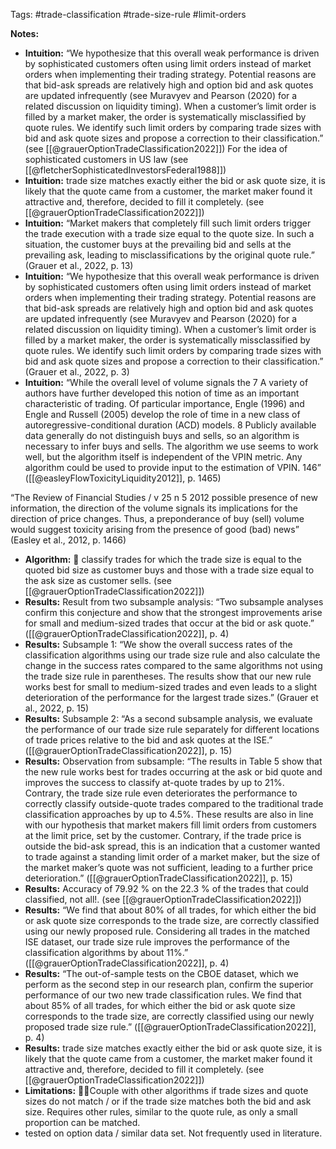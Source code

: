 Tags: #trade-classification #trade-size-rule #limit-orders


**Notes:**
- **Intuition:** “We hypothesize that this overall weak performance is driven by sophisticated customers often using limit orders instead of market orders when implementing their trading strategy. Potential reasons are that bid-ask spreads are relatively high and option bid and ask quotes are updated infrequently (see Muravyev and Pearson (2020) for a related discussion on liquidity timing). When a customer’s limit order is filled by a market maker, the order is systematically misclassified by quote rules. We identify such limit orders by comparing trade sizes with bid and ask quote sizes and propose a correction to their classification.” (see [[@grauerOptionTradeClassification2022]]) For the idea of sophisticated customers in US law (see [[@fletcherSophisticatedInvestorsFederal1988]])
- **Intuition:** trade size matches exactly either the bid or ask quote size, it is likely that the quote came from a customer, the market maker found it attractive and, therefore, decided to fill it completely. (see [[@grauerOptionTradeClassification2022]]) 
- **Intuition:** “Market makers that completely fill such limit orders trigger the trade execution with a trade size equal to the quote size. In such a situation, the customer buys at the prevailing bid and sells at the prevailing ask, leading to misclassifications by the original quote rule.” (Grauer et al., 2022, p. 13)
- **Intuition:** “We hypothesize that this overall weak performance is driven by sophisticated customers often using limit orders instead of market orders when implementing their trading strategy. Potential reasons are that bid-ask spreads are relatively high and option bid and ask quotes are updated infrequently (see Muravyev and Pearson (2020) for a related discussion on liquidity timing). When a customer’s limit order is filled by a market maker, the order is systematically missclassified by quote rules. We identify such limit orders by comparing trade sizes with bid and ask quote sizes and propose a correction to their classification.” (Grauer et al., 2022, p. 3)
- **Intuition:** “While the overall level of volume signals the 7 A variety of authors have further developed this notion of time as an important characteristic of trading. Of particular importance, Engle (1996) and Engle and Russell (2005) develop the role of time in a new class of autoregressive-conditional duration (ACD) models. 8 Publicly available data generally do not distinguish buys and sells, so an algorithm is necessary to infer buys and sells. The algorithm we use seems to work well, but the algorithm itself is independent of the VPIN metric. Any algorithm could be used to provide input to the estimation of VPIN. 146” ([[@easleyFlowToxicityLiquidity2012]], p. 1465)

“The Review of Financial Studies / v 25 n 5 2012 possible presence of new information, the direction of the volume signals its implications for the direction of price changes. Thus, a preponderance of buy (sell) volume would suggest toxicity arising from the presence of good (bad) news” (Easley et al., 2012, p. 1466)
- **Algorithm:** 🔢 classify trades for which the trade size is equal to the quoted bid size as customer buys and those with a trade size equal to the ask size as customer sells. (see [[@grauerOptionTradeClassification2022]])
- **Results:** Result from two subsample analysis: “Two subsample analyses confirm this conjecture and show that the strongest improvements arise for small and medium-sized trades that occur at the bid or ask quote.” ([[@grauerOptionTradeClassification2022]], p. 4)
- **Results:** Subsample 1: “We show the overall success rates of the classification algorithms using our trade size rule and also calculate the change in the success rates compared to the same algorithms not using the trade size rule in parentheses. The results show that our new rule works best for small to medium-sized trades and even leads to a slight deterioration of the performance for the largest trade sizes.” (Grauer et al., 2022, p. 15)
- **Results:** Subsample 2: “As a second subsample analysis, we evaluate the performance of our trade size rule separately for different locations of trade prices relative to the bid and ask quotes at the ISE.” ([[@grauerOptionTradeClassification2022]], p. 15)
- **Results:** Observation from subsample: “The results in Table 5 show that the new rule works best for trades occurring at the ask or bid quote and improves the success to classify at-quote trades by up to 21%. Contrary, the trade size rule even deteriorates the performance to correctly classify outside-quote trades compared to the traditional trade classification approaches by up to 4.5%. These results are also in line with our hypothesis that market makers fill limit orders from customers at the limit price, set by the customer. Contrary, if the trade price is outside the bid-ask spread, this is an indication that a customer wanted to trade against a standing limit order of a market maker, but the size of the market maker’s quote was not sufficient, leading to a further price deterioration.” ([[@grauerOptionTradeClassification2022]], p. 15)
- **Results:** Accuracy of 79.92 % on the 22.3 % of the trades that could classified, not all!. (see [[@grauerOptionTradeClassification2022]])
- **Results:** “We find that about 80% of all trades, for which either the bid or ask quote size corresponds to the trade size, are correctly classified using our newly proposed rule. Considering all trades in the matched ISE dataset, our trade size rule improves the performance of the classification algorithms by about 11%.” ([[@grauerOptionTradeClassification2022]], p. 4)
- **Results:** “The out-of-sample tests on the CBOE dataset, which we perform as the second step in our research plan, confirm the superior performance of our two new trade classification rules. We find that about 85% of all trades, for which either the bid or ask quote size corresponds to the trade size, are correctly classified using our newly proposed trade size rule.” ([[@grauerOptionTradeClassification2022]], p. 4)
- **Results:**  trade size matches exactly either the bid or ask quote size, it is likely that the quote came from a customer, the market maker found it attractive and, therefore, decided to fill it completely. (see [[@grauerOptionTradeClassification2022]])
- **Limitations:** 🧑‍🚒Couple with other algorithms if trade sizes and quote sizes do not match / or if the trade size matches both the bid and ask size. Requires other rules, similar to the quote rule, as only a small proportion can be matched.
- tested on option data / similar data set. Not frequently used in literature.